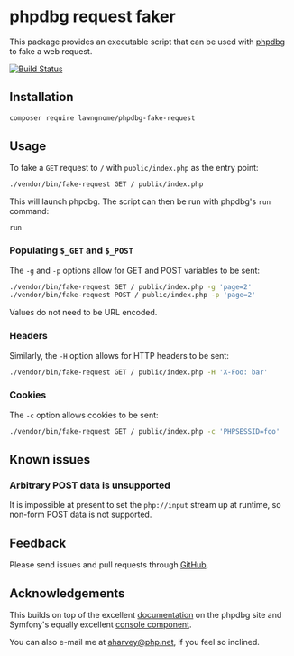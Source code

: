 # phpdbg request faker

This package provides an executable script that can be used with
[phpdbg](http://phpdbg.com) to fake a web request.

[![Build Status](https://travis-ci.org/LawnGnome/phpdbg-fake-request.svg?branch=master)](https://travis-ci.org/LawnGnome/phpdbg-fake-request)

## Installation

```sh
composer require lawngnome/phpdbg-fake-request
```

## Usage

To fake a `GET` request to `/` with `public/index.php` as the entry point:

```sh
./vendor/bin/fake-request GET / public/index.php
```

This will launch phpdbg. The script can then be run with phpdbg's `run`
command:

```
run
```

### Populating `$_GET` and `$_POST`

The `-g` and `-p` options allow for GET and POST variables to be sent:

```sh
./vendor/bin/fake-request GET / public/index.php -g 'page=2'
./vendor/bin/fake-request POST / public/index.php -p 'page=2'
```

Values do not need to be URL encoded.

### Headers

Similarly, the `-H` option allows for HTTP headers to be sent:

```sh
./vendor/bin/fake-request GET / public/index.php -H 'X-Foo: bar'
```

### Cookies

The `-c` option allows cookies to be sent:

```sh
./vendor/bin/fake-request GET / public/index.php -c 'PHPSESSID=foo'
```

## Known issues

### Arbitrary POST data is unsupported

It is impossible at present to set the `php://input` stream up at runtime, so
non-form POST data is not supported.

## Feedback

Please send issues and pull requests through
[GitHub](https://github.com/LawnGnome/phpdbg-fake-request).

## Acknowledgements

This builds on top of the excellent
[documentation](http://phpdbg.com/docs/mocking-webserver) on the phpdbg site
and Symfony's equally excellent
[console component](http://symfony.com/doc/current/components/console/index.html).

You can also e-mail me at aharvey@php.net, if you feel so inclined.
